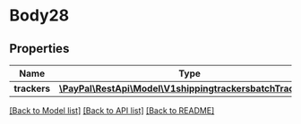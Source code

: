 # Body28

## Properties
Name | Type | Description | Notes
------------ | ------------- | ------------- | -------------
**trackers** | [**\PayPal\RestApi\Model\V1shippingtrackersbatchTrackers[]**](V1shippingtrackersbatchTrackers.md) |  | [optional] 

[[Back to Model list]](../README.md#documentation-for-models) [[Back to API list]](../README.md#documentation-for-api-endpoints) [[Back to README]](../README.md)


